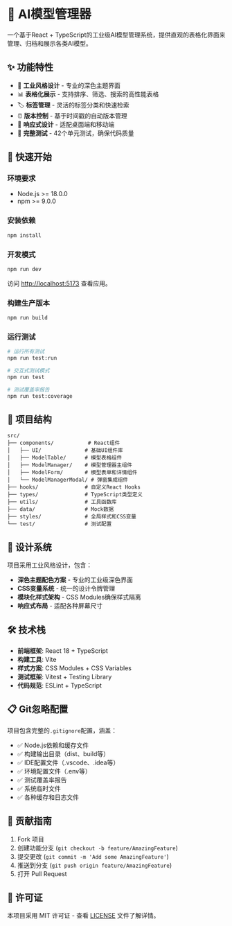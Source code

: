 # 🤖 AI模型管理器

一个基于React + TypeScript的工业级AI模型管理系统，提供直观的表格化界面来管理、归档和展示各类AI模型。

## ✨ 功能特性

- 🎯 **工业风格设计** - 专业的深色主题界面
- 📊 **表格化展示** - 支持排序、筛选、搜索的高性能表格
- 🏷️ **标签管理** - 灵活的标签分类和快速检索
- ⏰ **版本控制** - 基于时间戳的自动版本管理
- 📱 **响应式设计** - 适配桌面端和移动端
- 🧪 **完整测试** - 42个单元测试，确保代码质量

## 🚀 快速开始

### 环境要求

- Node.js >= 18.0.0
- npm >= 9.0.0

### 安装依赖

```bash
npm install
```

### 开发模式

```bash
npm run dev
```

访问 [http://localhost:5173](http://localhost:5173) 查看应用。

### 构建生产版本

```bash
npm run build
```

### 运行测试

```bash
# 运行所有测试
npm run test:run

# 交互式测试模式
npm run test

# 测试覆盖率报告
npm run test:coverage
```

## 📁 项目结构

```
src/
├── components/           # React组件
│   ├── UI/              # 基础UI组件库
│   ├── ModelTable/      # 模型表格组件
│   ├── ModelManager/    # 模型管理器主组件
│   ├── ModelForm/       # 模型表单和详情组件
│   └── ModelManagerModal/ # 弹窗集成组件
├── hooks/               # 自定义React Hooks
├── types/               # TypeScript类型定义
├── utils/               # 工具函数库
├── data/                # Mock数据
├── styles/              # 全局样式和CSS变量
└── test/                # 测试配置
```

## 🎨 设计系统

项目采用工业风格设计，包含：

- **深色主题配色方案** - 专业的工业级深色界面
- **CSS变量系统** - 统一的设计令牌管理
- **模块化样式架构** - CSS Modules确保样式隔离
- **响应式布局** - 适配各种屏幕尺寸

## 🛠 技术栈

- **前端框架**: React 18 + TypeScript
- **构建工具**: Vite
- **样式方案**: CSS Modules + CSS Variables
- **测试框架**: Vitest + Testing Library
- **代码规范**: ESLint + TypeScript

## 📋 Git忽略配置

项目包含完整的`.gitignore`配置，涵盖：

- ✅ Node.js依赖和缓存文件
- ✅ 构建输出目录（dist、build等）
- ✅ IDE配置文件（.vscode、.idea等）
- ✅ 环境配置文件（.env等）
- ✅ 测试覆盖率报告
- ✅ 系统临时文件
- ✅ 各种缓存和日志文件

## 🤝 贡献指南

1. Fork 项目
2. 创建功能分支 (`git checkout -b feature/AmazingFeature`)
3. 提交更改 (`git commit -m 'Add some AmazingFeature'`)
4. 推送到分支 (`git push origin feature/AmazingFeature`)
5. 打开 Pull Request

## 📄 许可证

本项目采用 MIT 许可证 - 查看 [LICENSE](LICENSE) 文件了解详情。
